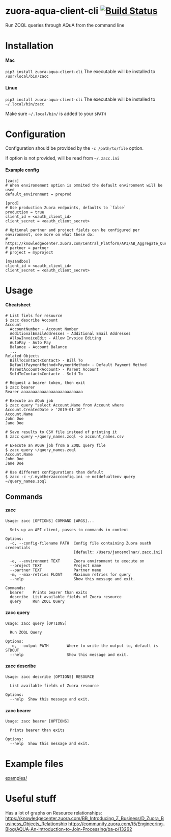 # zuora-aqua-client-cli [![Build Status](https://travis-ci.com/molnarjani/zuora-aqua-client-cli.svg?branch=master)](https://travis-ci.com/molnarjani/zuora-aqua-client-cli)

Run ZOQL queries through AQuA from the command line


# Installation

#### Mac
`pip3 install zuora-aqua-client-cli`
The executable will be installed to `/usr/local/bin/zacc`

#### Linux
`pip3 install zuora-aqua-client-cli`
The executable will be installed to `~/.local/bin/zacc`

Make sure `~/.local/bin/` is added to your `$PATH`

# Configuration
Configuration should be provided by the `-c /path/to/file` option.

If option is not provided, will be read from `~/.zacc.ini`

#### Example config
```
[zacc]
# When environement option is ommited the default environment will be used
default_environment = preprod

[prod]
# Use production Zuora endpoints, defaults to `false`
production = true                                            
client_id = <oauth_client_id>
client_secret = <oauth_client_secret>

# Optional partner and project fields can be configured per environment, see more on what these do:
# https://knowledgecenter.zuora.com/Central_Platform/API/AB_Aggregate_Query_API/B_Submit_Query
# partner = partner
# project = myproject

[mysandbox]
client_id = <oauth_client_id>
client_secret = <oauth_client_secret>
```

# Usage

#### Cheatsheet
```
# List fiels for resource
$ zacc describe Account
Account
  AccountNumber - Account Number
  AdditionalEmailAddresses - Additional Email Addresses
  AllowInvoiceEdit - Allow Invoice Editing
  AutoPay - Auto Pay
  Balance - Account Balance
  ...
Related Objects
  BillToContact<Contact> - Bill To
  DefaultPaymentMethod<PaymentMethod> - Default Payment Method
  ParentAccount<Account> - Parent Account
  SoldToContact<Contact> - Sold To

# Request a bearer token, then exit
$ zacc bearer
Bearer aaaaaaaaaaaaaaaaaaaaaaaaaaa

# Execute an AQuA job
$ zacc query "select Account.Name from Account where Account.CreatedDate > '2019-01-10'"
Account.Name
John Doe
Jane Doe

# Save results to CSV file instead of printing it
$ zacc query ~/query_names.zoql -o account_names.csv

# Execute an AQuA job from a ZOQL query file
$ zacc query ~/query_names.zoql
Account.Name
John Doe
Jane Doe

# Use different configurations than default
$ zacc -c ~/.myotherzaccconfig.ini -e notdefualtenv query ~/query_names.zoql
```

## Commands

#### zacc
```
Usage: zacc [OPTIONS] COMMAND [ARGS]...

  Sets up an API client, passes to commands in context

Options:
  -c, --config-filename PATH  Config file containing Zuora ouath credentials
                              [default: /Users/janosmolnar/.zacc.ini]

  -e, --environment TEXT      Zuora environment to execute on
  --project TEXT              Project name
  --partner TEXT              Partner name
  -m, --max-retries FLOAT     Maximum retries for query
  --help                      Show this message and exit.

Commands:
  bearer    Prints bearer than exits
  describe  List available fields of Zuora resource
  query     Run ZOQL Query
```

#### zacc query
```
Usage: zacc query [OPTIONS]

  Run ZOQL Query

Options:
  -o, --output PATH        Where to write the output to, default is STDOUT
  --help                   Show this message and exit.
```

#### zacc describe
```                                                                                                     
Usage: zacc describe [OPTIONS] RESOURCE

  List available fields of Zuora resource

Options:
  --help  Show this message and exit.
```

#### zacc bearer
```
Usage: zacc bearer [OPTIONS]

  Prints bearer than exits

Options:
  --help  Show this message and exit.
```

# Example files
[examples/](examples/)

# Useful stuff
Has a lot of graphs on Resource relationships:
https://knowledgecenter.zuora.com/BB_Introducing_Z_Business/D_Zuora_Business_Objects_Relationship
https://community.zuora.com/t5/Engineering-Blog/AQUA-An-Introduction-to-Join-Processing/ba-p/13262
